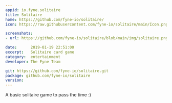 ```yaml
---
appid: io.fyne.solitaire
title: Solitaire
home: https://github.com/fyne-io/solitaire/
icon: https://raw.githubusercontent.com/fyne-io/solitaire/main/Icon.png

screenshots:
- url: https://github.com/fyne-io/solitaire/blob/main/img/solitaire.png?raw=true

date:      2019-01-19 22:51:00
excerpt:   Solitaire card game
category:  entertainment
developer: The Fyne Team

git: https://github.com/fyne-io/solitaire.git
package: github.com/fyne-io/solitaire
version: 
---
```


A basic solitaire game to pass the time :)

